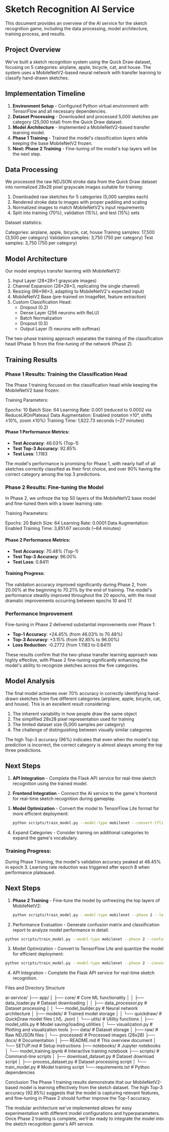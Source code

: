 # Sketch Recognition AI Service

This document provides an overview of the AI service for the sketch recognition game, including the data processing, model architecture, training process, and results.

## Project Overview

We've built a sketch recognition system using the Quick Draw dataset, focusing on 5 categories: airplane, apple, bicycle, cat, and house. The system uses a MobileNetV2-based neural network with transfer learning to classify hand-drawn sketches.

## Implementation Timeline

1. **Environment Setup** - Configured Python virtual environment with TensorFlow and all necessary dependencies.
2. **Dataset Processing** - Downloaded and processed 5,000 sketches per category (25,000 total) from the Quick Draw dataset.
3. **Model Architecture** - Implemented a MobileNetV2-based transfer learning model.
4. **Phase 1 Training** - Trained the model's classification layers while keeping the base MobileNetV2 frozen.
5. **Next: Phase 2 Training** - Fine-tuning of the model's top layers will be the next step.

## Data Processing

We processed the raw NDJSON stroke data from the Quick Draw dataset into normalized 28x28 pixel grayscale images suitable for training:

1. Downloaded raw sketches for 5 categories (5,000 samples each)
2. Rendered stroke data to images with proper padding and scaling
3. Normalized images to match MobileNetV2's input requirements
4. Split into training (70%), validation (15%), and test (15%) sets

Dataset statistics:

Categories: airplane, apple, bicycle, cat, house
Training samples: 17,500 (3,500 per category)
Validation samples: 3,750 (750 per category)
Test samples: 3,750 (750 per category)


## Model Architecture

Our model employs transfer learning with MobileNetV2:

1. Input Layer (28×28×1 grayscale images)
2. Channel Expansion (28×28×3, replicating the single channel)
3. Resizing (96×96×3, adapting to MobileNetV2's expected input)
4. MobileNetV2 Base (pre-trained on ImageNet, feature extraction)
5. Custom Classification Head:
   - Dropout (0.2)
   - Dense Layer (256 neurons with ReLU)
   - Batch Normalization
   - Dropout (0.5)
   - Output Layer (5 neurons with softmax)

The two-phase training approach separates the training of the classification head (Phase 1) from the fine-tuning of the network (Phase 2).

## Training Results

### Phase 1 Results: Training the Classification Head

The Phase 1 training focused on the classification head while keeping the MobileNetV2 base frozen:

Training Parameters:

Epochs: 10
Batch Size: 64
Learning Rate: 0.001 (reduced to 0.0002 via ReduceLROnPlateau)
Data Augmentation: Enabled (rotation ±10°, shifts ±10%, zoom ±10%)
Training Time: 1,622.73 seconds (~27 minutes)



#### Phase 1 Performance Metrics:

- **Test Accuracy**: 46.03% (Top-1)
- **Test Top-3 Accuracy**: 92.85%
- **Test Loss**: 1.1183

The model's performance is promising for Phase 1, with nearly half of all sketches correctly classified as their first choice, and over 90% having the correct category among the top 3 predictions.

### Phase 2 Results: Fine-tuning the Model

In Phase 2, we unfroze the top 50 layers of the MobileNetV2 base model and fine-tuned them with a lower learning rate:

Training Parameters:

Epochs: 20
Batch Size: 64
Learning Rate: 0.0001
Data Augmentation: Enabled
Training Time: 3,851.67 seconds (~64 minutes)


#### Phase 2 Performance Metrics:

- **Test Accuracy**: 70.48% (Top-1)
- **Test Top-3 Accuracy**: 96.00%
- **Test Loss**: 0.8411

#### Training Progress:

The validation accuracy improved significantly during Phase 2, from 20.00% at the beginning to 70.21% by the end of training. The model's performance steadily improved throughout the 20 epochs, with the most dramatic improvements occurring between epochs 10 and 17.

### Performance Improvement

Fine-tuning in Phase 2 delivered substantial improvements over Phase 1:
- **Top-1 Accuracy**: +24.45% (from 46.03% to 70.48%)
- **Top-3 Accuracy**: +3.15% (from 92.85% to 96.00%)
- **Loss Reduction**: -0.2772 (from 1.1183 to 0.8411)

These results confirm that the two-phase transfer learning approach was highly effective, with Phase 2 fine-tuning significantly enhancing the model's ability to recognize sketches across the five categories.

## Model Analysis

The final model achieves over 70% accuracy in correctly identifying hand-drawn sketches from five different categories (airplane, apple, bicycle, cat, and house). This is an excellent result considering:

1. The inherent variability in how people draw the same object
2. The simplified 28x28 pixel representation used for training
3. The limited dataset size (5,000 samples per category)
4. The challenge of distinguishing between visually similar categories

The high Top-3 accuracy (96%) indicates that even when the model's top prediction is incorrect, the correct category is almost always among the top three predictions.

## Next Steps

1. **API Integration** - Complete the Flask API service for real-time sketch recognition using the trained model.

2. **Frontend Integration** - Connect the AI service to the game's frontend for real-time sketch recognition during gameplay.

3. **Model Optimization** - Convert the model to TensorFlow Lite format for more efficient deployment:
   ```bash
   python scripts/train_model.py --model-type mobilenet --convert-tflite --quantize
   ```
4. Expand Categories - Consider training on additional categories to expand the game's vocabulary.

### Training Progress:

During Phase 1 training, the model's validation accuracy peaked at 48.45% in epoch 3. Learning rate reduction was triggered after epoch 8 when performance plateaued.

## Next Steps

1. **Phase 2 Training** - Fine-tune the model by unfreezing the top layers of MobileNetV2:
   ```bash
   python scripts/train_model.py --model-type mobilenet --phase 2 --learning-rate 0.0001 --augmentation
   ``` 

2. Performance Evaluation - Generate confusion matrix and classification report to analyze model performance in detail:

```bash
python scripts/train_model.py --model-type mobilenet --phase 2 --confusion-matrix --learning-rate 0.0001
```

3. Model Optimization - Convert to TensorFlow Lite and quantize the model for efficient deployment:

```bash
python scripts/train_model.py --model-type mobilenet --phase 2 --convert-tflite --quantize --learning-rate 0.0001
```

4. API Integration - Complete the Flask API service for real-time sketch recognition. 

Files and Directory Structure

ai-service/
├── app/
│   ├── core/                 # Core ML functionality
│   │   ├── data_loader.py    # Dataset downloading
│   │   ├── data_processor.py # Dataset processing
│   │   └── model_builder.py  # Neural network architecture
│   ├── models/               # Trained model storage
│   │   └── quickdraw/        # QuickDraw model files (.h5, .json)
│   └── utils/                # Utility functions
│       ├── model_utils.py    # Model saving/loading utilities
│       └── visualization.py  # Plotting and visualization tools
├── data/                     # Dataset storage
│   ├── raw/                  # Raw NDJSON files
│   └── processed/            # Processed images (28x28)
├── docs/                     # Documentation
│   ├── README.md             # This overview document
│   └── SETUP.md              # Setup instructions
├── notebooks/                # Jupyter notebooks
│   └── model_training.ipynb  # Interactive training notebook
├── scripts/                  # Command-line scripts
│   ├── download_dataset.py   # Dataset download script
│   ├── process_dataset.py    # Dataset processing script
│   └── train_model.py        # Model training script
└── requirements.txt          # Python dependencies


Conclusion
The Phase 1 training results demonstrate that our MobileNetV2-based model is learning effectively from the sketch dataset. The high Top-3 accuracy (92.85%) suggests that the model is capturing relevant features, and fine-tuning in Phase 2 should further improve the Top-1 accuracy.

The modular architecture we've implemented allows for easy experimentation with different model configurations and hyperparameters. Once Phase 2 training is complete, we'll be ready to integrate the model into the sketch recognition game's API service.